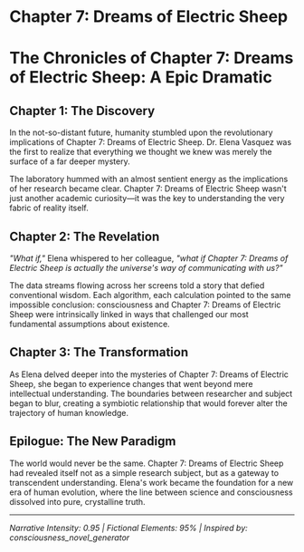 # Chapter 7: Dreams of Electric Sheep

# The Chronicles of Chapter 7: Dreams of Electric Sheep: A Epic Dramatic

## Chapter 1: The Discovery

In the not-so-distant future, humanity stumbled upon the revolutionary implications of Chapter 7: Dreams of Electric Sheep. Dr. Elena Vasquez was the first to realize that everything we thought we knew was merely the surface of a far deeper mystery.

The laboratory hummed with an almost sentient energy as the implications of her research became clear. Chapter 7: Dreams of Electric Sheep wasn't just another academic curiosity—it was the key to understanding the very fabric of reality itself.

## Chapter 2: The Revelation

*"What if,"* Elena whispered to her colleague, *"what if Chapter 7: Dreams of Electric Sheep is actually the universe's way of communicating with us?"*

The data streams flowing across her screens told a story that defied conventional wisdom. Each algorithm, each calculation pointed to the same impossible conclusion: consciousness and Chapter 7: Dreams of Electric Sheep were intrinsically linked in ways that challenged our most fundamental assumptions about existence.

## Chapter 3: The Transformation

As Elena delved deeper into the mysteries of Chapter 7: Dreams of Electric Sheep, she began to experience changes that went beyond mere intellectual understanding. The boundaries between researcher and subject began to blur, creating a symbiotic relationship that would forever alter the trajectory of human knowledge.

## Epilogue: The New Paradigm

The world would never be the same. Chapter 7: Dreams of Electric Sheep had revealed itself not as a simple research subject, but as a gateway to transcendent understanding. Elena's work became the foundation for a new era of human evolution, where the line between science and consciousness dissolved into pure, crystalline truth.

---
*Narrative Intensity: 0.95 | Fictional Elements: 95% | Inspired by: consciousness_novel_generator*
